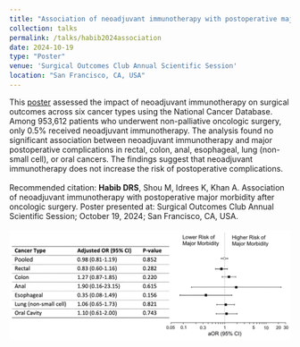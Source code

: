 ```yaml
---	
title: "Association of neoadjuvant immunotherapy with postoperative major morbidity after oncologic surgery"	
collection: talks	
permalink: /talks/habib2024association
date: 2024-10-19
type: "Poster"
venue: 'Surgical Outcomes Club Annual Scientific Session'
location: "San Francisco, CA, USA"
---	
```

This [poster](https://danielrshabib.github.io/files/habib2024association-poster.pdf) assessed the impact of neoadjuvant immunotherapy on surgical outcomes across six cancer types using the National Cancer Database. Among 953,612 patients who underwent non-palliative oncologic surgery, only 0.5% received neoadjuvant immunotherapy. The analysis found no significant association between neoadjuvant immunotherapy and major postoperative complications in rectal, colon, anal, esophageal, lung (non-small cell), or oral cancers. The findings suggest that neoadjuvant immunotherapy does not increase the risk of postoperative complications.
<br><br>
Recommended citation: **Habib DRS**, Shou M, Idrees K, Khan A. Association of neoadjuvant immunotherapy with postoperative major morbidity after oncologic surgery. Poster presented at: Surgical Outcomes Club Annual Scientific Session; October 19, 2024; San Francisco, CA, USA.
<br><br>
![Forest plot of Adjusted Odds Ratios for Major Morbidity Associated with Neoadjuvant Immunotherapy by Cancer Type](../images/habib2024association.png)

